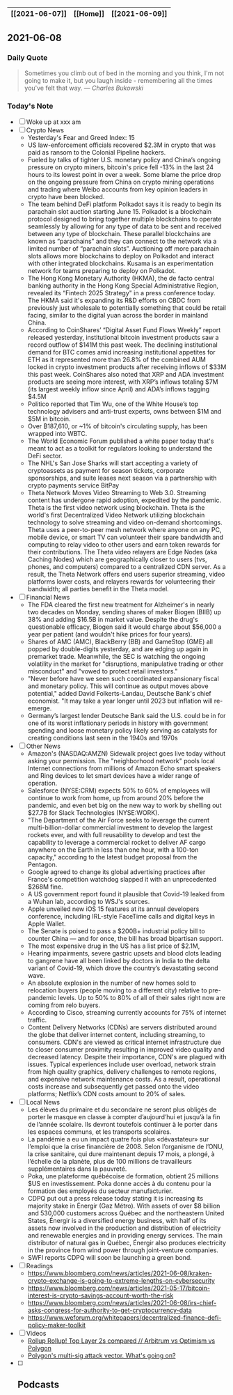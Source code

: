 | [[2021-06-07]] | [[Home]] | [[2021-06-09]] |
| :------------: | :------: | :------------: |

## 2021-06-08 

### Daily Quote
> Sometimes you climb out of bed in the morning and you think, I'm not going to make it, but you laugh inside - remembering all the times you've felt that way.
> &mdash; <cite>Charles Bukowski</cite>

### Today's Note
- [ ] Woke up at xxx am
- [ ] Crypto News
	- Yesterday's Fear and Greed Index: 15
	- US law-enforcement officials recovered $2.3M in crypto that was paid as ransom to the Colonial Pipeline hackers.
	- Fueled by talks of tighter U.S. monetary policy and China’s ongoing pressure on crypto miners, bitcoin's price fell -13% in the last 24 hours to its lowest point in over a week. Some blame the price drop on the ongoing pressure from China on crypto mining operations and trading where Weibo accounts from key opinion leaders in crypto have been blocked.
	- The team behind DeFi platform Polkadot says it is ready to begin its parachain slot auction starting June 15. Polkadot is a blockchain protocol designed to bring together multiple blockchains to operate seamlessly by allowing for any type of data to be sent and received between any type of blockchain. These parallel blockchains are known as “parachains” and they can connect to the network via a limited number of “parachain slots”. Auctioning off more parachain slots allows more blockchains to deploy on Polkadot and interact with other integrated blockchains. Kusama is an experimentation network for teams preparing to deploy on Polkadot.
	- The Hong Kong Monetary Authority (HKMA), the de facto central banking authority in the Hong Kong Special Administrative Region, revealed its “Fintech 2025 Strategy" in a press conference today. The HKMA said it's expanding its R&D efforts on CBDC from previously just wholesale to potentially something that could be retail facing, similar to the digital yuan across the border in mainland China.
	- According to CoinShares’ “Digital Asset Fund Flows Weekly” report released yesterday, institutional bitcoin investment products saw a record outflow of $141M this past week. The declining institutional demand for BTC comes amid increasing institutional appetites for ETH as it represented more than 26.8% of the combined AUM locked in crypto investment products after receiving inflows of $33M this past week. CoinShares also noted that XRP and ADA investment products are seeing more interest, with XRP’s inflows totaling $7M (its largest weekly inflow since April) and ADA’s inflows tagging $4.5M
	- Politico reported that Tim Wu, one of the White House’s top technology advisers and anti-trust experts, owns between $1M and $5M in bitcoin.
	- Over ₿187,610, or ~1% of bitcoin's circulating supply, has been wrapped into WBTC.
	- The World Economic Forum published a white paper today that's meant to act as a toolkit for regulators looking to understand the DeFi sector.
	- The NHL's San Jose Sharks will start accepting a variety of cryptoassets as payment for season tickets, corporate sponsorships, and suite leases next season via a partnership with crypto payments service BitPay
	- Theta Network Moves Video Streaming to Web 3.0. Streaming content has undergone rapid adoption, expedited by the pandemic. Theta is the first video network using blockchain. Theta is the world's first Decentralized Video Network utilizing blockchain technology to solve streaming and video on-demand shortcomings. Theta uses a peer-to-peer mesh network where anyone on any PC, mobile device, or smart TV can volunteer their spare bandwidth and computing to relay video to other users and earn token rewards for their contributions. The Theta video relayers are Edge Nodes (aka Caching Nodes) which are geographically closer to users (tvs, phones, and computers) compared to a centralized CDN server. As a result, the Theta Network offers end users superior streaming, video platforms lower costs, and relayers rewards for volunteering their bandwidth; all parties benefit in the Theta model.
- [ ] Financial News
	- The FDA cleared the first new treatment for Alzheimer's in nearly two decades on Monday, sending shares of maker Biogen (BIIB) up 38% and adding $16.5B in market value. Despite the drug's questionable efficacy, Biogen said it would charge about $56,000 a year per patient (and wouldn't hike prices for four years).
	- Shares of AMC (AMC), BlackBerry (BB) and GameStop (GME) all popped by double-digits yesterday, and are edging up again in premarket trade. Meanwhile, the SEC is watching the ongoing volatility in the market for "disruptions, manipulative trading or other misconduct" and "vowed to protect retail investors."
	- "Never before have we seen such coordinated expansionary fiscal and monetary policy. This will continue as output moves above potential," added David Folkerts-Landau, Deutsche Bank's chief economist. "It may take a year longer until 2023 but inflation will re-emerge.
	- Germany’s largest lender Deutsche Bank said the U.S. could be in for one of its worst inflationary periods in history with government spending and loose monetary policy likely serving as catalysts for creating conditions last seen in the 1940s and 1970s
- [ ] Other News
	- Amazon's (NASDAQ:AMZN) Sidewalk project goes live today without asking your permission. The "neighborhood network" pools local Internet connections from millions of Amazon Echo smart speakers and Ring devices to let smart devices have a wider range of operation.
	-  Salesforce (NYSE:CRM) expects 50% to 60% of employees will continue to work from home, up from around 20% before the pandemic, and even bet big on the new way to work by shelling out $27.7B for Slack Technologies (NYSE:WORK). 
	-  "The Department of the Air Force seeks to leverage the current multi-billion-dollar commercial investment to develop the largest rockets ever, and with full reusability to develop and test the capability to leverage a commercial rocket to deliver AF cargo anywhere on the Earth in less than one hour, with a 100-ton capacity," according to the latest budget proposal from the Pentagon.
	-  Google agreed to change its global advertising practices after France's competition watchdog slapped it with an unprecedented $268M fine.
	-  A US government report found it plausible that Covid-19 leaked from a Wuhan lab, according to WSJ's sources.
	-  Apple unveiled new iOS 15 features at its annual developers conference, including IRL-style FaceTime calls and digital keys in Apple Wallet.
	-  The Senate is poised to pass a $200B+ industrial policy bill to counter China — and for once, the bill has broad bipartisan support.
	-  The most expensive drug in the US has a list price of $2.1M,
	-  Hearing impairments, severe gastric upsets and blood clots leading to gangrene have all been linked by doctors in India to the delta variant of Covid-19, which drove the country’s devastating second wave.
	-  An absolute explosion in the number of new homes sold to relocation buyers (people moving to a different city) relative to pre-pandemic levels. Up to 50% to 80% of all of their sales right now are coming from relo buyers.
	-  According to Cisco, streaming currently accounts for 75% of internet traffic.
	-  Content Delivery Networks (CDNs) are servers distributed around the globe that deliver internet content, including streaming, to consumers. CDN's are viewed as critical internet infrastructure due to closer consumer proximity resulting in improved video quality and decreased latency. Despite their importance, CDN's are plagued with issues. Typical experiences include user overload, network strain from high quality graphics, delivery challenges to remote regions, and expensive network maintenance costs. As a result, operational costs increase and subsequently get passed onto the video platforms; Netflix’s CDN costs amount to 20% of sales.
- [ ] Local News
	- Les élèves du primaire et du secondaire ne seront plus obligés de porter le masque en classe à compter d’aujourd’hui et jusqu’à la fin de l’année scolaire. Ils devront toutefois continuer à le porter dans les espaces communs, et les transports scolaires.
	- La pandémie a eu un impact quatre fois plus «dévastateur» sur l’emploi que la crise financière de 2008. Selon l’organisme de l’ONU, la crise sanitaire, qui dure maintenant depuis 17 mois, a plongé, à l’échelle de la planète, plus de 100 millions de travailleurs supplémentaires dans la pauvreté.
	- Poka, une plateforme québécoise de formation, obtient 25 millions $US en investissement. Poka donne accès à du contenu pour la formation des employés du secteur manufacturier.
	- CDPQ put out a press release today stating it is increasing its majority stake in Énergir (Gaz Métro). With assets of over $8 billion and 530,000 customers across Québec and the northeastern United States, Énergir is a diversified energy business, with half of its assets now involved in the production and distribution of electricity and renewable energies and in providing energy services. The main distributor of natural gas in Québec, Énergir also produces electricity in the province from wind power through joint-venture companies.
	- SWFI reports CDPQ will soon be launching a green bond.
- [ ] Readings
	- https://www.bloomberg.com/news/articles/2021-06-08/kraken-crypto-exchange-is-going-to-extreme-lengths-on-cybersecurity
	- https://www.bloomberg.com/news/articles/2021-05-17/bitcoin-interest-is-crypto-savings-account-worth-the-risk
	- https://www.bloomberg.com/news/articles/2021-06-08/irs-chief-asks-congress-for-authority-to-get-cryptocurrency-data
	- https://www.weforum.org/whitepapers/decentralized-finance-defi-policy-maker-toolkit
- [ ] Videos
	- [Rollup Rollup! Top Layer 2s compared // Arbitrum vs Optimism vs Polygon](https://www.youtube.com/watch?v=e9Yjhj8obwQ&t)
	- [Polygon's multi-sig attack vector. What's going on?](https://www.youtube.com/watch?v=xqL-UKyIGu4&t)
- [ ] Podcasts
	- 
